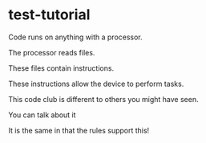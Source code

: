 # test-tutorial

Code runs on anything with a processor.

The processor reads files.

These files contain instructions.

These instructions allow the device to perform tasks.

This code club is different to others you might have seen.

You can talk about it

It is the same in that the rules support this!
